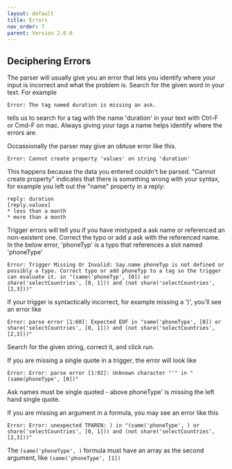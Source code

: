 ```yaml
---
layout: default
title: Errors
nav_order: 7
parent: Version 2.0.0
---
```



## Deciphering Errors
The parser will usually give you an error that lets you identify where your input is incorrect and what the problem is. Search for the given word in your text. For example 

```Error: The tag named duration is missing an ask.```

tells us to search for a tag with the name 'duration' in your text with Ctrl-F or Cmd-F on mac. Always giving your tags a name helps identify where the errors are.

Occassionally the parser may give an obtuse error like this. 

```Error: Cannot create property 'values' on string 'duration'```

This happens because the data you entered couldn't be parsed. "Cannot create property" indicates that there is something wrong with your syntax, for example you left out the "name" property in a reply:

```
reply: duration 
[reply.values]
* less than a month
* more than a month
```

Trigger errors will tell you if you have mistyped a ask name or referenced an non-existent one. Correct the typo or add a ask with the referenced name. In the below error, 'phoneTyp' is a typo that references a slot named 'phoneType'

```
Error: Trigger Missing Or Invalid: Say.name phoneTyp is not defined or possibly a typo. Correct typo or add phoneTyp to a tag so the trigger can evaluate it. in "(same('phoneTyp', [0]) or share('selectCountries', [0, 1])) and (not share('selectCountries', [2,3]))"
```

If your trigger is syntactically incorrect, for example missing a ')', you'll see an error like

```
Error: parse error [1:60]: Expected EOF in "same('phoneType', [0]) or share('selectCountries', [0, 1])) and (not share('selectCountries', [2,3]))"
```

Search for the given string, correct it, and click run.

If you are missing a single quote in a trigger, the error will look like

```
Error: Error: parse error [1:92]: Unknown character "'" in "(same(phoneType', [0])"
```

Ask names must be single quoted - above phoneType' is missing the left hand single quote.


If you are missing an argument in a formula, you may see an error like this

```
Error: Error: unexpected TPAREN: ) in "(same('phoneType', ) or share('selectCountries', [0, 1])) and (not share('selectCountries', [2,3]))"
```

The ```(same('phoneType', )``` formula must have an array as the second argument, like ```(same('phoneType', [1])```
